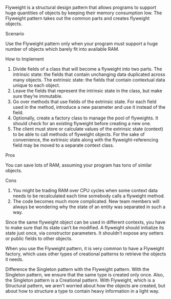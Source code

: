 Flyweight is a structural design pattern that allows programs to support huge quantities of objects by keeping their memory consumption low. The
Flyweight pattern takes out the common parts and creates flyweight objects.

Scenario

Use the Flyweight pattern only when your program must support a huge number of objects which barely fit into available RAM.

How to Implement

1. Divide fields of a class that will become a flyweight into two parts. The intrinsic state: the fields that contain unchanging data duplicated across
   many objects. The extrinsic state: the fields that contain contextual data unique to each object.
2. Leave the fields that represent the intrinsic state in the class, but make sure they’re immutable.
3. Go over methods that use fields of the extrinsic state. For each field used in the method, introduce a new parameter and use it instead of the field.
4. Optionally, create a factory class to manage the pool of flyweights. It should check for an existing flyweight before creating a new one.
5. The client must store or calculate values of the extrinsic state (context) to be able to call methods of flyweight objects. For the sake of
   convenience, the extrinsic state along with the flyweight-referencing field may be moved to a separate context class.

Pros

You can save lots of RAM, assuming your program has tons of similar objects.

Cons

1. You might be trading RAM over CPU cycles when some context data needs to be recalculated each time somebody calls a flyweight method.
2. The code becomes much more complicated. New team members will always be wondering why the state of an entity was separated in such a way.

Since the same flyweight object can be used in different contexts, you have to make sure that its state can’t be modified. A flyweight should initialize
its state just once, via constructor parameters. It shouldn’t expose any setters or public fields to other objects.

When you use the Flyweight pattern, it is very common to have a Flyweight factory, which uses other types of creational patterns to retrieve the objects
it needs.

Difference the Singleton pattern with the Flyweight pattern. With the Singleton pattern, we ensure that the same type is created only once. Also, the
Singleton pattern is a Creational pattern. With Flyweight, which is a Structural pattern, we aren't worried about how the objects are created, but about
how to structure a type to contain heavy information in a light way.

